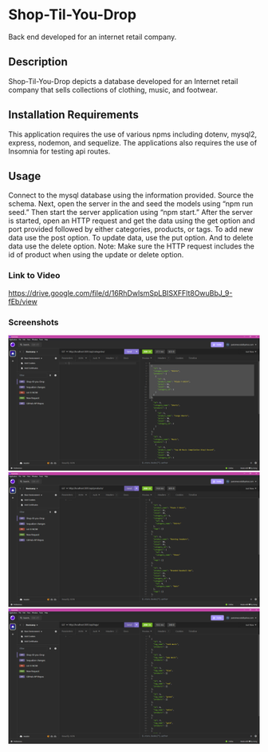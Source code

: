 # Shop-Til-You-Drop
Back end developed for an internet retail company.

## Description
Shop-Til-You-Drop depicts a database developed for an Internet retail company that sells collections of clothing, music, and footwear. 

## Installation Requirements
This application requires the use of various npms including dotenv, mysql2, express, nodemon, and sequelize. The applications also requires the use of Insomnia for testing api routes.

## Usage
Connect to the mysql database using the information provided. Source the schema. Next, open the server in the and seed the models using “npm run seed.” Then start the server application using “npm start.”  After the server is started, open an HTTP request and get the data using the get option and port provided followed by either categories, products, or tags. To add new data use the post option. To update data, use the put option. And to delete data use the delete option. Note: Make sure the HTTP request includes the id of product when using the update or delete option.

### Link to Video
https://drive.google.com/file/d/16RhDwlsmSpLBISXFFlt8OwuBbJ_9-fEb/view

### Screenshots
![alt text](assets/images/image.png)
![alt text](assets/images/image-1.png)
![alt text](assets/images/image-2.png)
